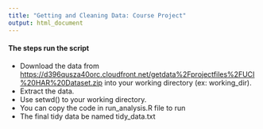 ```yaml
---
title: "Getting and Cleaning Data: Course Project"
output: html_document
---
```


#### The steps run the script
- Download the data from https://d396qusza40orc.cloudfront.net/getdata%2Fprojectfiles%2FUCI%20HAR%20Dataset.zip into your working directory (ex: working_dir).
- Extract the data.
- Use setwd() to your working directory. 
- You can copy the code in run_analysis.R file to run
- The final tidy data be named tidy_data.txt


